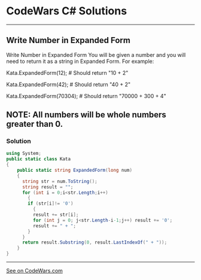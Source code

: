 # CodeWars C# Solutions

---

## Write Number in Expanded Form


Write Number in Expanded Form
You will be given a number and you will need to return it as a string in Expanded Form. For example:

Kata.ExpandedForm(12); # Should return "10 + 2"

Kata.ExpandedForm(42); # Should return "40 + 2"

Kata.ExpandedForm(70304); # Should return "70000 + 300 + 4"

NOTE: All numbers will be whole numbers greater than 0.
---

### Solution


```c#
using System;
public static class Kata 
{
    public static string ExpandedForm(long num) 
    {
      string str = num.ToString();
      string result = "";
      for (int i = 0;i<str.Length;i++)
        {
        if (str[i]!= '0')
          {
          result += str[i];
          for (int j = 0; j<str.Length-i-1;j++) result += '0';
          result += " + ";
        }
      }
      return result.Substring(0, result.LastIndexOf(" + "));
    }
}
```

---


[See on CodeWars.com](https://www.codewars.com/kata/5842df8ccbd22792a4000245/solutions/csharp?filter=me&sort=best_practice&invalids=false)
